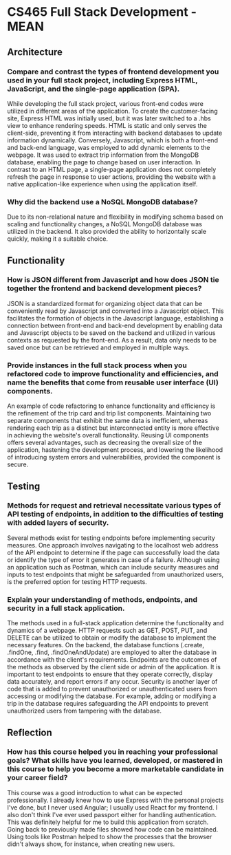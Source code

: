 # CS465 Full Stack Development - MEAN

## Architecture

### Compare and contrast the types of frontend development you used in your full stack project, including Express HTML, JavaScript, and the single-page application (SPA).

While developing the full stack project, various front-end codes were utilized in different areas of the application. To create the customer-facing site, Express HTML was initially used, but it was later switched to a .hbs view to enhance rendering speeds. HTML is static and only serves the client-side, preventing it from interacting with backend databases to update information dynamically. Conversely, Javascript, which is both a front-end and back-end language, was employed to add dynamic elements to the webpage. It was used to extract trip information from the MongoDB database, enabling the page to change based on user interaction. In contrast to an HTML page, a single-page application does not completely refresh the page in response to user actions, providing the website with a native application-like experience when using the application itself.

### Why did the backend use a NoSQL MongoDB database?

Due to its non-relational nature and flexibility in modifying schema based on scaling and functionality changes, a NoSQL MongoDB database was utilized in the backend. It also provided the ability to horizontally scale quickly, making it a suitable choice.

## Functionality

### How is JSON different from Javascript and how does JSON tie together the frontend and backend development pieces?

JSON is a standardized format for organizing object data that can be conveniently read by Javascript and converted into a Javascript object. This facilitates the formation of objects in the Javascript language, establishing a connection between front-end and back-end development by enabling data and Javascript objects to be saved on the backend and utilized in various contexts as requested by the front-end. As a result, data only needs to be saved once but can be retrieved and employed in multiple ways.

### Provide instances in the full stack process when you refactored code to improve functionality and efficiencies, and name the benefits that come from reusable user interface (UI) components.

An example of code refactoring to enhance functionality and efficiency is the refinement of the trip card and trip list components. Maintaining two separate components that exhibit the same data is inefficient, whereas rendering each trip as a distinct but interconnected entity is more effective in achieving the website's overall functionality. Reusing UI components offers several advantages, such as decreasing the overall size of the application, hastening the development process, and lowering the likelihood of introducing system errors and vulnerabilities, provided the component is secure.

## Testing

### Methods for request and retrieval necessitate various types of API testing of endpoints, in addition to the difficulties of testing with added layers of security.

Several methods exist for testing endpoints before implementing security measures. One approach involves navigating to the localhost web address of the API endpoint to determine if the page can successfully load the data or identify the type of error it generates in case of a failure. Although using an application such as Postman, which can include security measures and inputs to test endpoints that might be safeguarded from unauthorized users, is the preferred option for testing HTTP requests.

### Explain your understanding of methods, endpoints, and security in a full stack application.

The methods used in a full-stack application determine the functionality and dynamics of a webpage. HTTP requests such as GET, POST, PUT, and DELETE can be utilized to obtain or modify the database to implement the necessary features. On the backend, the database functions (.create, .findOne, .find, .findOneAndUpdate) are employed to alter the database in accordance with the client's requirements. Endpoints are the outcomes of the methods as observed by the client side or admin of the application. It is important to test endpoints to ensure that they operate correctly, display data accurately, and report errors if any occur. Security is another layer of code that is added to prevent unauthorized or unauthenticated users from accessing or modifying the database. For example, adding or modifying a trip in the database requires safeguarding the API endpoints to prevent unauthorized users from tampering with the database.

## Reflection

### How has this course helped you in reaching your professional goals? What skills have you learned, developed, or mastered in this course to help you become a more marketable candidate in your career field?

This course was a good introduction to what can be expected professionally. I already knew how to use Express with the personal projects I've done, but I never used Angular; I usually used React for my frontend. I also don't think I've ever used passport either for handling authentication. This was definitely helpful for me to build this application from scratch. Going back to previously made files showed how code can be maintained. Using tools like Postman helped to show the processes that the browser didn't always show, for instance, when creating new users.
